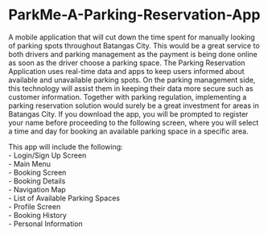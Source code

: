 # ParkMe-A-Parking-Reservation-App
  A mobile application that will cut down the time spent for manually looking  of parking spots throughout Batangas City. This would be a great service to both drivers and parking management as the payment is being done online as soon as the driver choose a parking space. The Parking Reservation Application uses real-time data and apps to keep users informed about available and unavailable parking spots. On the parking management side, this technology will assist them in keeping their data more secure such as customer information. Together with parking regulation, implementing a parking reservation solution would surely be a great investment for areas in Batangas City. If you download the app, you will be prompted to register your name before proceeding to the following screen, where you will select a time and day for booking an available parking space in a specific area.

  This app will include the following: <br>
    - Login/Sign Up Screen <br>
    - Main Menu <br>
      - Booking Screen <br>
        - Booking Details <br>
        - Navigation Map <br>
        - List of Available Parking Spaces <br>
    - Profile Screen <br>
      - Booking History <br>
      - Personal Information <br>
      
